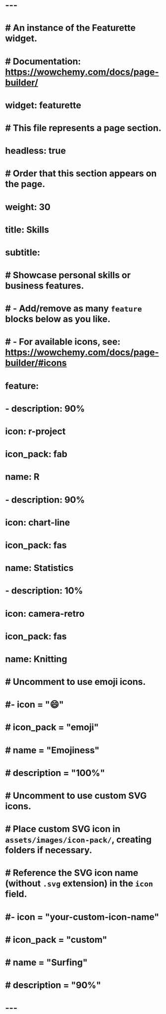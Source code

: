 # ---
# # An instance of the Featurette widget.
# # Documentation: https://wowchemy.com/docs/page-builder/
# widget: featurette
# 
# # This file represents a page section.
# headless: true
# 
# # Order that this section appears on the page.
# weight: 30
# 
# title: Skills
# subtitle:
# 
# # Showcase personal skills or business features.
# # - Add/remove as many `feature` blocks below as you like.
# # - For available icons, see: https://wowchemy.com/docs/page-builder/#icons
# feature:
# - description: 90%
#   icon: r-project
#   icon_pack: fab
#   name: R
# - description: 90%
#   icon: chart-line
#   icon_pack: fas
#   name: Statistics
# - description: 10%
#   icon: camera-retro
#   icon_pack: fas
#   name: Knitting
# 
# # Uncomment to use emoji icons.
# #- icon = ":smile:"
# #  icon_pack = "emoji"
# #  name = "Emojiness"
# #  description = "100%"  
# 
# # Uncomment to use custom SVG icons.
# # Place custom SVG icon in `assets/images/icon-pack/`, creating folders if necessary.
# # Reference the SVG icon name (without `.svg` extension) in the `icon` field.
# #- icon = "your-custom-icon-name"
# #  icon_pack = "custom"
# #  name = "Surfing"
# #  description = "90%"
# ---
